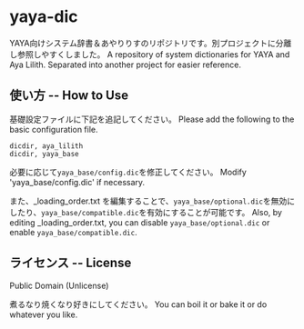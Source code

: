 # yaya-dic
YAYA向けシステム辞書＆あやりりすのリポジトリです。別プロジェクトに分離し参照しやすくしました。
A repository of system dictionaries for YAYA and Aya Lilith. Separated into another project for easier reference.

## 使い方 -- How to Use

基礎設定ファイルに下記を追記してください。
Please add the following to the basic configuration file.

```
dicdir, aya_lilith
dicdir, yaya_base
```

必要に応じて`yaya_base/config.dic`を修正してください。
Modify 'yaya_base/config.dic' if necessary.

また、_loading_order.txt を編集することで、`yaya_base/optional.dic`を無効にしたり、`yaya_base/compatible.dic`を有効にすることが可能です。
Also, by editing _loading_order.txt, you can disable `yaya_base/optional.dic` or  enable `yaya_base/compatible.dic`.

## ライセンス -- License

Public Domain (Unlicense)

煮るなり焼くなり好きにしてください。
You can boil it or bake it or do whatever you like.
